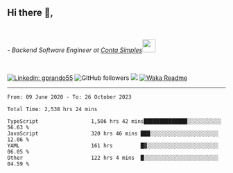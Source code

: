 <h2>Hi there  👋,</h2> </br>

<p><em>- Backend Software Engineer at <a href="https://contasimples.com">Conta Simples</a><img src="https://media.giphy.com/media/WUlplcMpOCEmTGBtBW/giphy.gif" width="30"> 
</em></p></br>


[![Linkedin: gprando55](https://img.shields.io/badge/-gprando55-blue?style=flat-square&logo=Linkedin&logoColor=white&link=https://www.linkedin.com/in/prandogabriel/)](https://www.linkedin.com/in/prandogabriel)
![GitHub followers](https://img.shields.io/github/followers/prandogabriel?label=Follow&style=social)
![](https://visitor-badge.glitch.me/badge?page_id=prandogabriel.prandogabriel)
[![Waka Readme](https://github.com/prandogabriel/prandogabriel/actions/workflows/update-stats.yml.yml/badge.svg)](https://github.com/prandogabriel/prandogabriel/actions/workflows/update-stats.yml.yml)

---

<!--START_SECTION:waka-->

```golang
From: 09 June 2020 - To: 26 October 2023

Total Time: 2,538 hrs 24 mins

TypeScript                 1,506 hrs 42 mins██████████████░░░░░░░░░░░   56.63 %
JavaScript                 320 hrs 46 mins ███░░░░░░░░░░░░░░░░░░░░░░   12.06 %
YAML                       161 hrs         █▓░░░░░░░░░░░░░░░░░░░░░░░   06.05 %
Other                      122 hrs 4 mins  █░░░░░░░░░░░░░░░░░░░░░░░░   04.59 %
```

<!--END_SECTION:waka-->
